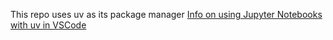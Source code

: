 This repo uses uv as its package manager
[Info on using Jupyter Notebooks with uv in VSCode](https://docs.astral.sh/uv/guides/integration/jupyter/#using-jupyter-from-vs-code)
